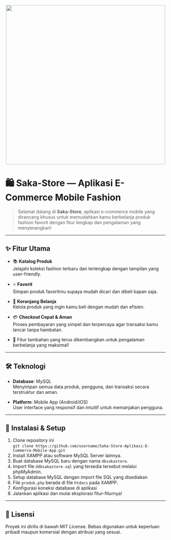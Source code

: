 <p align="center"><img src="https://imgur.com/c23ATm6.png" width="500"></p>

# 🛍️ Saka-Store — Aplikasi E-Commerce Mobile Fashion

> Selamat datang di **Saka-Store**, aplikasi e-commerce mobile yang dirancang khusus untuk memudahkan kamu berbelanja produk fashion favorit dengan fitur lengkap dan pengalaman yang menyenangkan!

---

## ✨ Fitur Utama

- 📚 **Katalog Produk**  
  Jelajahi koleksi fashion terbaru dan terlengkap dengan tampilan yang user-friendly.

- ⭐ **Favorit**  
  Simpan produk favoritmu supaya mudah dicari dan dibeli kapan saja.

- 🛒 **Keranjang Belanja**  
  Kelola produk yang ingin kamu beli dengan mudah dan efisien.

- 💳 **Checkout Cepat & Aman**  
  Proses pembayaran yang simpel dan terpercaya agar transaksi kamu lancar tanpa hambatan.

- 🔄 Fitur tambahan yang terus dikembangkan untuk pengalaman berbelanja yang maksimal!

---

## 🛠️ Teknologi

- **Database**: MySQL  
  Menyimpan semua data produk, pengguna, dan transaksi secara terstruktur dan aman.

- **Platform**: Mobile App (Android/iOS)  
  User interface yang responsif dan intuitif untuk memanjakan pengguna.
  
---

## 🚀 Instalasi & Setup
1. Clone repository ini  
   `git clone https://github.com/username/Saka-Store-Aplikasi-E-Commerce-Mobile-App.git`
2. Install XAMPP atau software MySQL Server lainnya.
3. Buat database MySQL baru dengan nama `dbsakastore`.
4. Import file `ddbsakastore.sql` yang tersedia tersebut melalui phpMyAdmin.
3. Setup database MySQL dengan import file SQL yang disediakan
4. File `produk.php` berada di file `htdocs` pada XAMPP.
5. Konfigurasi koneksi database di aplikasi
6. Jalankan aplikasi dan mulai eksplorasi fitur-fiturnya!

---

## 📄 Lisensi
Proyek ini dirilis di bawah MIT License.
Bebas digunakan untuk keperluan pribadi maupun komersial dengan atribusi yang sesuai.
